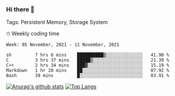 ### Hi there 👋

Tags: Persistent Memory, Storage System

<!--

[![Anurag's github stats](https://github-readme-stats.vercel.app/api?username=wwyf)](https://github.com/anuraghazra/github-readme-stats)

[![Anurag's github stats](https://github-readme-stats.vercel.app/api?username=wwyf&count_private=true)](https://github.com/anuraghazra/github-readme-stats)


[![Top Langs](https://github-readme-stats.vercel.app/api/top-langs/?username=wwyf&count_private=true&&hide=jupyter%20notebook,html)](https://github.com/anuraghazra/github-readme-stats)



-->


⏱ Weekly coding time

<!--START_SECTION:waka-->
```text
Week: 05 November, 2021 - 11 November, 2021

sh         7 hrs 6 mins    ██████████▒░░░░░░░░░░░░░░   41.90 % 
C          3 hrs 37 mins   █████▒░░░░░░░░░░░░░░░░░░░   21.39 % 
C++        2 hrs 34 mins   ███▓░░░░░░░░░░░░░░░░░░░░░   15.19 % 
Markdown   1 hr 20 mins    ██░░░░░░░░░░░░░░░░░░░░░░░   07.92 % 
Bash       39 mins         █░░░░░░░░░░░░░░░░░░░░░░░░   03.91 % 
```
<!--END_SECTION:waka-->



[![Anurag's github stats](https://github-readme-stats.vercel.app/api?username=wwyf&count_private=true&show_icons=true&hide_border=true)](https://github.com/anuraghazra/github-readme-stats) [![Top Langs](https://github-readme-stats.vercel.app/api/top-langs/?username=wwyf&count_private=true&hide=jupyter%20notebook,html,OpenEdge%20ABL&langs_count=10&layout=compact&hide_border=true)](https://github.com/anuraghazra/github-readme-stats)

<!--

[![willianrod's wakatime stats](https://github-readme-stats.vercel.app/api/wakatime?username=wwyf)](https://github.com/anuraghazra/github-readme-stats)


-->
